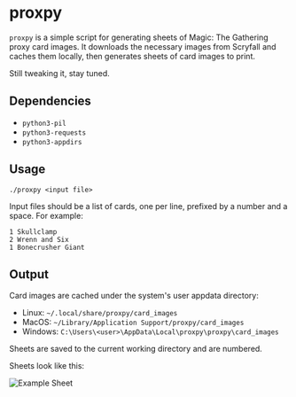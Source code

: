 proxpy
=======

`proxpy` is a simple script for generating sheets of Magic: The Gathering
proxy card images. It downloads the necessary images from Scryfall and
caches them locally, then generates sheets of card images to print.

Still tweaking it, stay tuned.

Dependencies
------------

  - `python3-pil`
  - `python3-requests`
  - `python3-appdirs`

Usage
-----

`./proxpy <input file>`

Input files should be a list of cards, one per line, prefixed by a number
and a space. For example:

```
1 Skullclamp
2 Wrenn and Six
1 Bonecrusher Giant
```

Output
------

Card images are cached under the system's user appdata directory:

  - Linux: `~/.local/share/proxpy/card_images`
  - MacOS: `~/Library/Application Support/proxpy/card_images`
  - Windows: `C:\Users\<user>\AppData\Local\proxpy\proxpy\card_images`

Sheets are saved to the current working directory and are numbered.

Sheets look like this:

![Example Sheet](https://github.com/demern/proxpy/blob/master/examples/sheets/sheet1.png)

